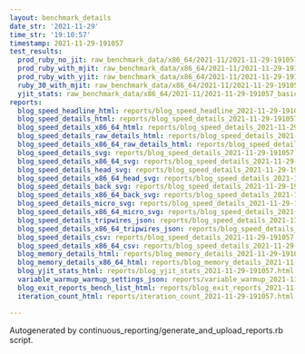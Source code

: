 ```yaml
---
layout: benchmark_details
date_str: '2021-11-29'
time_str: '19:10:57'
timestamp: 2021-11-29-191057
test_results:
  prod_ruby_no_jit: raw_benchmark_data/x86_64/2021-11/2021-11-29-191057_basic_benchmark_prod_ruby_no_jit.json
  prod_ruby_with_mjit: raw_benchmark_data/x86_64/2021-11/2021-11-29-191057_basic_benchmark_prod_ruby_with_mjit.json
  prod_ruby_with_yjit: raw_benchmark_data/x86_64/2021-11/2021-11-29-191057_basic_benchmark_prod_ruby_with_yjit.json
  ruby_30_with_mjit: raw_benchmark_data/x86_64/2021-11/2021-11-29-191057_basic_benchmark_ruby_30_with_mjit.json
  yjit_stats: raw_benchmark_data/x86_64/2021-11/2021-11-29-191057_basic_benchmark_yjit_stats.json
reports:
  blog_speed_headline_html: reports/blog_speed_headline_2021-11-29-191057.html
  blog_speed_details_html: reports/blog_speed_details_2021-11-29-191057.html
  blog_speed_details_x86_64_html: reports/blog_speed_details_2021-11-29-191057.x86_64.html
  blog_speed_details_raw_details_html: reports/blog_speed_details_2021-11-29-191057.raw_details.html
  blog_speed_details_x86_64_raw_details_html: reports/blog_speed_details_2021-11-29-191057.x86_64.raw_details.html
  blog_speed_details_svg: reports/blog_speed_details_2021-11-29-191057.svg
  blog_speed_details_x86_64_svg: reports/blog_speed_details_2021-11-29-191057.x86_64.svg
  blog_speed_details_head_svg: reports/blog_speed_details_2021-11-29-191057.head.svg
  blog_speed_details_x86_64_head_svg: reports/blog_speed_details_2021-11-29-191057.x86_64.head.svg
  blog_speed_details_back_svg: reports/blog_speed_details_2021-11-29-191057.back.svg
  blog_speed_details_x86_64_back_svg: reports/blog_speed_details_2021-11-29-191057.x86_64.back.svg
  blog_speed_details_micro_svg: reports/blog_speed_details_2021-11-29-191057.micro.svg
  blog_speed_details_x86_64_micro_svg: reports/blog_speed_details_2021-11-29-191057.x86_64.micro.svg
  blog_speed_details_tripwires_json: reports/blog_speed_details_2021-11-29-191057.tripwires.json
  blog_speed_details_x86_64_tripwires_json: reports/blog_speed_details_2021-11-29-191057.x86_64.tripwires.json
  blog_speed_details_csv: reports/blog_speed_details_2021-11-29-191057.csv
  blog_speed_details_x86_64_csv: reports/blog_speed_details_2021-11-29-191057.x86_64.csv
  blog_memory_details_html: reports/blog_memory_details_2021-11-29-191057.html
  blog_memory_details_x86_64_html: reports/blog_memory_details_2021-11-29-191057.x86_64.html
  blog_yjit_stats_html: reports/blog_yjit_stats_2021-11-29-191057.html
  variable_warmup_warmup_settings_json: reports/variable_warmup_2021-11-29-191057.warmup_settings.json
  blog_exit_reports_bench_list_html: reports/blog_exit_reports_2021-11-29-191057.bench_list.html
  iteration_count_html: reports/iteration_count_2021-11-29-191057.html

---
```

Autogenerated by continuous_reporting/generate_and_upload_reports.rb script.
